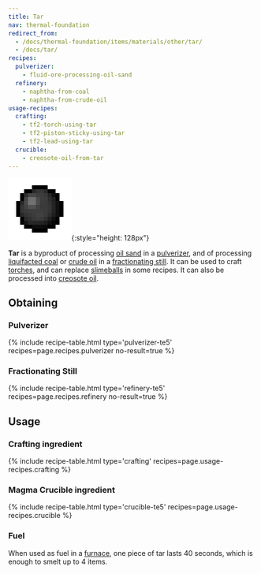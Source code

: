 ```yaml
---
title: Tar
nav: thermal-foundation
redirect_from:
  - /docs/thermal-foundation/items/materials/other/tar/
  - /docs/tar/
recipes:
  pulverizer:
    - fluid-ore-processing-oil-sand
  refinery:
    - naphtha-from-coal
    - naphtha-from-crude-oil
usage-recipes:
  crafting:
    - tf2-torch-using-tar
    - tf2-piston-sticky-using-tar
    - tf2-lead-using-tar
  crucible:
    - creosote-oil-from-tar
---
```


![Tar](/assets/images/thermal-foundation/tar.png){:style="height: 128px"}


**Tar** is a byproduct of processing [oil sand](/docs/thermal-foundation/oil-sand/) in a
[pulverizer](/docs/thermal-expansion/pulverizer/), and of processing [liquifacted
coal](/docs/thermal-foundation/liquifacted-coal/) or [crude oil](/docs/thermal-foundation/crude-oil/) in a
[fractionating still](/docs/thermal-expansion/fractionating-still/). It can be used to craft
[torches](https://minecraft.gamepedia.com/Torches), and can replace
[slimeballs](https://minecraft.gamepedia.com/Slimeball) in some recipes. It can
also be processed into [creosote oil](/docs/thermal-foundation/creosote-oil/).


Obtaining
---------

### Pulverizer
{% include recipe-table.html type='pulverizer-te5' recipes=page.recipes.pulverizer no-result=true %}

### Fractionating Still
{% include recipe-table.html type='refinery-te5' recipes=page.recipes.refinery no-result=true %}


Usage
-----

### Crafting ingredient
{% include recipe-table.html type='crafting' recipes=page.usage-recipes.crafting %}

### Magma Crucible ingredient
{% include recipe-table.html type='crucible-te5' recipes=page.usage-recipes.crucible %}

### Fuel
When used as fuel in a [furnace](https://minecraft.gamepedia.com/Furnace), one
piece of tar lasts 40 seconds, which is enough to smelt up to 4 items.
